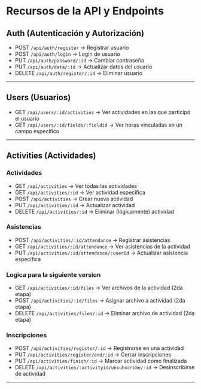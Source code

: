 # Recursos de la API y Endpoints

##  Auth (Autenticación y Autorización)

- POST   `/api/auth/register`             → Registrar usuario  
- POST   `/api/auth/login`                → Login de usuario  
- PUT    `/api/auth/password/:id`         → Cambiar contraseña  
- PUT    `/api/auth/data/:id`             → Actualizar datos del usuario  
- DELETE `/api/auth/register/:id`         → Eliminar usuario  

---

##  Users (Usuarios)

- GET    `/api/users/:id/activities`                        → Ver actividades en las que participó el usuario  
- GET    `/api/users/:id/fields/:fieldid`                  → Ver horas vinculadas en un campo específico   

---

##  Activities (Actividades)

### Actividades 

- GET    `/api/activities`                         → Ver todas las actividades  
- GET    `/api/activities/:id`                     → Ver actividad específica  
- POST   `/api/activities`                         → Crear nueva actividad  
- PUT    `/api/activities/:id`                     → Actualizar actividad  
- DELETE `/api/activities/:id`                     → Eliminar (lógicamente) actividad  

### Asistencias
- POST   `/api/activities/:id/attendance`           → Registrar asistencias
- GET    `/api/activities/:id/attendance`           → Ver asistencias de la actividad  
- PUT    `/api/activities/:id/attendance/:userId`   → Actualizar asistencia específica

### Logica para la siguiente version 
- GET    `/api/activities/:id/files`               → Ver archivos de la actividad (2da etapa)  
- POST   `/api/activities/:id/files`               → Asignar archivo a actividad (2da etapa)  
- DELETE `/api/activities/files/:id`               → Eliminar archivo de actividad (2da etapa)  

### Inscripciones
- POST   `/api/activities/register/:id`            → Registrarse en una actividad  
- PUT    `/api/activities/register/end/:id`        → Cerrar inscripciones  
- PUT    `/api/activities/finish/:id`              → Marcar actividad como finalizada  
- DELETE `/api/activities/:activityid/unsubscribe/:id`            → Desinscribirse de actividad  
---
